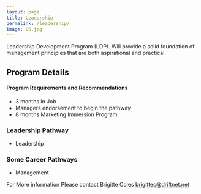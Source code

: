```yaml
---
layout: page
title: Leadership
permalink: /leadership/
image: 06.jpg
---
```

Leadership Development Program (LDP). Will provide a solid foundation of management principles that are both aspirational and practical.
## Program Details

#### Program Requirements and Recommendations
* 3 months in Job
* Managers endorsement to begin the pathway
* 8 months Marketing Immersion Program

### Leadership Pathway
* Leadership

### Some Career Pathways
* Management


For More information
Please contact 	Brigitte Coles <brigittec@driftnet.net>
